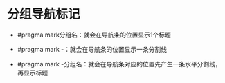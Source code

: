   


# 分组导航标记

* \#pragma mark分组名：就会在导航条的位置显示1个标题

* \#pragma mark -：就会在导航条的位置显示一条分割线

* \#pragma mark -分组名：就会在导航条对应的位置先产生一条水平分割线，再显示标题



